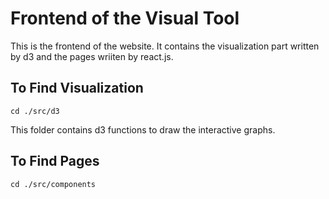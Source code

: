 # Frontend of the Visual Tool

This is the frontend of the website. It contains the visualization part written by d3 and the pages wriiten by react.js.

## To Find Visualization
```
cd ./src/d3
```
This folder contains d3 functions to draw the interactive graphs.  

## To Find Pages
```
cd ./src/components

